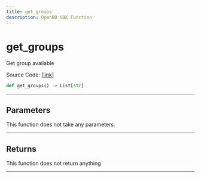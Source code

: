 ```yaml
---
title: get_groups
description: OpenBB SDK Function
---
```


# get_groups

Get group available

Source Code: [[link](https://github.com/OpenBB-finance/OpenBBTerminal/tree/main/openbb_terminal/economy/finviz_model.py#L60)]

```python
def get_groups() -> List[str]
```
---
## Parameters

This function does not take any parameters.

---
## Returns

This function does not return anything

---
